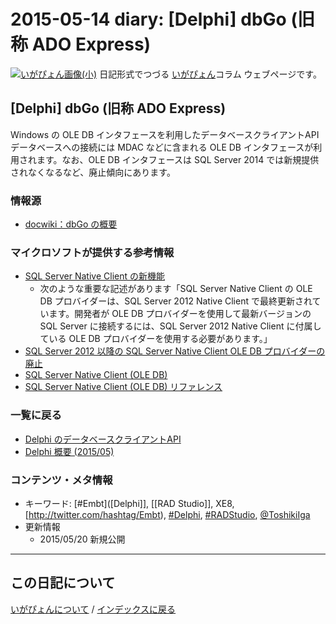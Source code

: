 2015-05-14 diary: [Delphi] dbGo (旧称 ADO Express)
=====================================================================================================
[![いがぴょん画像(小)](https://igapyon.github.io/diary/images/iga200306s.jpg "いがぴょん")](https://igapyon.github.io/diary/memo/memoigapyon.html) 日記形式でつづる [いがぴょん](https://igapyon.github.io/diary/memo/memoigapyon.html)コラム ウェブページです。

## [Delphi] dbGo (旧称 ADO Express)

Windows の OLE DB インタフェースを利用したデータベースクライアントAPI
データベースへの接続には MDAC などに含まれる OLE DB インタフェースが利用されます。なお、OLE DB インタフェースは SQL Server 2014 では新規提供されなくなるなど、廃止傾向にあります。


### 情報源


* [docwiki：dbGo の概要](http://docwiki.embarcadero.com/RADStudio/XE8/ja/DbGo_%E3%81%AE%E6%A6%82%E8%A6%81)



### マイクロソフトが提供する参考情報


* [SQL Server Native Client の新機能](https://msdn.microsoft.com/ja-jp/library/cc280510.aspx)
  * 次のような重要な記述があります「SQL Server Native Client の OLE DB プロバイダーは、SQL Server 2012 Native Client で最終更新されています。開発者が OLE DB プロバイダーを使用して最新バージョンの SQL Server に接続するには、SQL Server 2012 Native Client に付属している OLE DB プロバイダーを使用する必要があります。」
* [SQL Server 2012 以降の SQL Server Native Client OLE DB プロバイダーの廃止](https://msdn.microsoft.com/ja-jp/library/hh510181(v=sql.110).aspx)
* [SQL Server Native Client (OLE DB)](https://msdn.microsoft.com/ja-jp/library/ms131687.aspx)
* [SQL Server Native Client (OLE DB) リファレンス](https://msdn.microsoft.com/ja-jp/library/ms131265.aspx)



### 一覧に戻る


* [Delphi のデータベースクライアントAPI](http://d.hatena.ne.jp/igapyon/20150515)
* [Delphi 概要 (2015/05)](http://d.hatena.ne.jp/igapyon/20150511)



### コンテンツ・メタ情報


* キーワード: [#Embt]([Delphi]], [[RAD Studio]], XE8, [http://twitter.com/hashtag/Embt), [#Delphi](http://twitter.com/hashtag/Delphi), [#RADStudio](http://twitter.com/hashtag/RADStudio), [@ToshikiIga](http://twitter.com/ToshikiIga)
* 更新情報
  * 2015/05/20 新規公開


----------------------------------------------------------------------------------------------------

## この日記について
[いがぴょんについて](https://igapyon.github.io/diary/memo/memoigapyon.html) / [インデックスに戻る](https://igapyon.github.io/diary/idxall.html)
